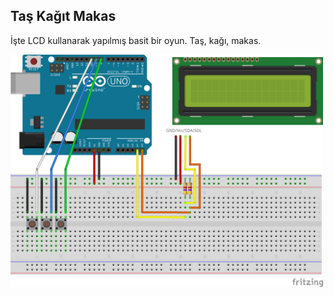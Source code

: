 ## Taş Kağıt Makas


İşte LCD kullanarak yapılmış basit bir oyun. Taş, kağı, makas.


<img src=tas-kagit-makas_bb.png width=500>



